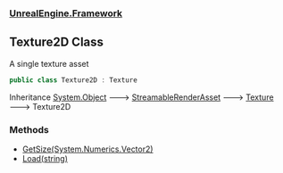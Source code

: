 ### [UnrealEngine.Framework](./UnrealEngine-Framework.md 'UnrealEngine.Framework')
## Texture2D Class
A single texture asset  
```csharp
public class Texture2D : Texture
```
Inheritance [System.Object](https://docs.microsoft.com/en-us/dotnet/api/System.Object 'System.Object') &#129106; [StreamableRenderAsset](./UnrealEngine-Framework-StreamableRenderAsset.md 'UnrealEngine.Framework.StreamableRenderAsset') &#129106; [Texture](./UnrealEngine-Framework-Texture.md 'UnrealEngine.Framework.Texture') &#129106; Texture2D  
### Methods
- [GetSize(System.Numerics.Vector2)](./UnrealEngine-Framework-Texture2D-GetSize(System-Numerics-Vector2).md 'UnrealEngine.Framework.Texture2D.GetSize(System.Numerics.Vector2)')
- [Load(string)](./UnrealEngine-Framework-Texture2D-Load(string).md 'UnrealEngine.Framework.Texture2D.Load(string)')
